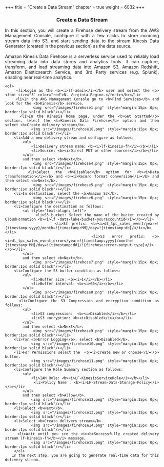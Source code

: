 +++
title = "Create a Data Stream"
chapter = true
weight = 6032
+++

<center><h3>Create a Data Stream</h3></center>

<div style="text-align: justify">
    In this section, you will create a Firehose delivery stream from the AWS Management Console, configure it with a few clicks to store incoming stream data into S3, and start sending data to the stream Kinesis Data Generator (created in the previous section) as the data source.<br><br>
    Amazon Kinesis Data Firehose is a serverless service used to reliably load streaming data into data stores and analytics tools. It can capture, transform, and load streaming data into Amazon S3, Amazon Redshift, Amazon Elasticsearch Service, and 3rd Party services (e.g. Splunk), enabling near real-time analytics.

    <ol>
        <li>Login as the <b><i>lf-admin</i></b> user and select the <b><font size="3" color="red">N. Virginia Region.</font></b></li>
        <li>In the AWS Management Console go to <b>Find Services</b> and look for the <b>Kinesis</b> service.
            <img src="/images/firehose1.png" style="margin:15px 0px; border:1px solid black"/></li>
        <li>In the Kinesis home page, under the <b>Get Started</b> section, select the <b>Kinesis Data Firehose</b> option and then select <b>Create delivery stream</b>.
            <img src="/images/firehose18.png" style="margin:15px 0px; border:1px solid black"/></li>
        <li>Add a new delivery stream and configure as follows:
            <ul>
            	<li>Delivery stream name: <b><i>lf-kinesis-fh</i></b></li>
            	<li>Source: <b><i>Direct PUT or other sources</i></b></li>
            </ul>
            and then select <b>Next</b>.
            <img src="/images/firehose4.png" style="margin:15px 0px; border:1px solid black"/></li>
        <li>Select the <b>Disabled</b> option for <b><i>Data transformation</i></b> and <b><i>Record format conversion</i></b> and then select <b>Next</b>.
            <img src="/images/firehose5.png" style="margin:15px 0px; border:1px solid black"/></li>
        <li>In destination, select the <b>Amazon S3</b>.
            <img src="/images/firehose6.png" style="margin:15px 0px; border:1px solid black"/></li>
        <li>Configure the destination as follows:
            <ul style="text-align: left">
            	<li>S3 bucket: Select the name of the bucket created by CloudFormation <b><i>lf -data-lake-bucket-youraccountid</i></b></li>
            	<li>S3 prefix: <b><i>dl_tpc_sales_event/year=!{timestamp:yyyy}/month=!{timestamp:MM}/day=!{timestamp:dd}/</i></b></li>
            	<li>S3 error prefix: <b><i>dl_tpc_sales_event_errors/year=!{timestamp:yyyy}/month=!{timestamp:MM}/day=!{timestamp:dd}/!{firehose:error-output-type}</i></b></li>
            </ul>
            and then select <b>Next</b>.
            <img src="/images/firehose7.png" style="margin:15px 0px; border:1px solid black"/></li>
        <li>Configure the S3 buffer condition as follows:
            <ul>
            	<li>Buffer size: <b><i>1</i></b></li>
            	<li>Buffer interval: <b><i>60</i></b></li>
            </ul> 
            <img src="/images/firehose8.png" style="margin:15px 0px; border:1px solid black"/></li>
        <li>Configure the S3 Compression and encryption condition as follows:
            <ul>
            	<li>S3 compression:  <b><i>Disabled</i></b></li>
            	<li>S3 encryption: <b><i>Disabled</i></b></li>
            </ul>
            and then select <b>Next</b>.
            <img src="/images/firehose9.png" style="margin:15px 0px; border:1px solid black"/></li>
        <li>For <b>Error Logging</b>, select <b>Disabled</b>.
            <img src="/images/firehose10.png" style="margin:15px 0px; border:1px solid black"/></li>
        <li>For Permissions select the  <b><i>Create new or choose</i></b> button.
            <img src="/images/firehose11.png" style="margin:15px 0px; border:1px solid black"/></li>
        <li>Configure the Role Summary section as follows:
            <ul>
            	<li>IAM Role: <b><i>LF-KinesisServiceRole</i></b></li>
            	<li>Policy Name : <b><i>LF-Stream-Data-Storage-Policy</i></b></li>
            </ul>
            and then select <b>Allow</b>.
            <img src="/images/firehose12.png" style="margin:15px 0px; border:1px solid black"/></li>
        <li>Select <b>Next</b>.
            <img src="/images/firehose13.png" style="margin:15px 0px; border:1px solid black"/></li>
        <li>Select <b>Create delivery stream</b>.
            <img src="/images/firehose14.png" style="margin:15px 0px; border:1px solid black"/></li>
        <li>Wait until you see the <i><b>Successfully created delivery stream lf-kinesis-fh</b></i> message.
            <img src="/images/firehose15.png" style="margin:15px 0px; border:1px solid black"/></li>  
        </ol>    
       In the next step, you are going to generate real-time data for this delivery stream.
 </div>
 
